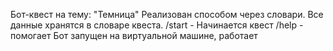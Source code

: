
Бот-квест на тему: "Темница" Реализован способом через словари. Все данные хранятся в словаре квеста. /start - Начинается квест /help - помогает
Бот запущен на виртуальной машине, работает

